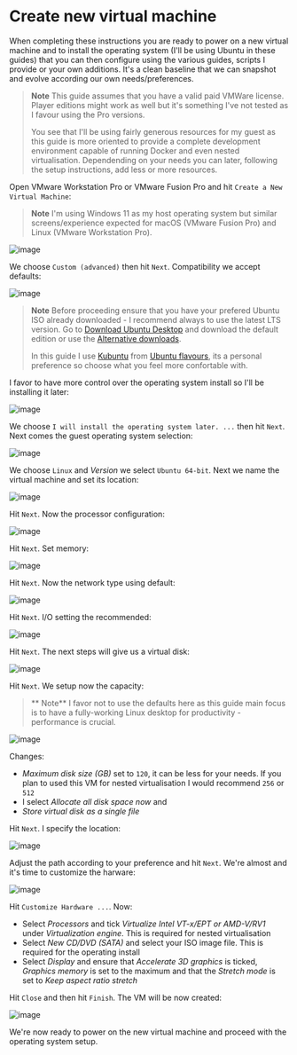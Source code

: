 # Create new virtual machine

When completing these instructions you are ready to power on a new virtual machine and to install the operating system (I'll be using Ubuntu in these guides) that you can then configure using the various guides, scripts I provide or your own additions. It's a clean baseline that we can snapshot and evolve according our own needs/preferences.

> **Note**
> This guide assumes that you have a valid paid VMWare license. Player editions might work as well but it's something I've not tested as I favour using the Pro versions.
>
> You see that I'll be using fairly generous resources for my guest as this guide is more oriented to provide a complete development environment capable of running Docker and even nested virtualisation. Dependending on your needs you can later, following the setup instructions, add less or more resources.

Open VMware Workstation Pro or VMware Fusion Pro and hit `Create a New Virtual Machine`:

> **Note**
> I'm using Windows 11 as my host operating system but similar screens/experience expected for macOS (VMware Fusion Pro) and Linux (VMware Workstation Pro).

![image](https://user-images.githubusercontent.com/1220067/177008595-4bd5f026-6ecf-4f0c-9319-520c894c7441.png)

We choose `Custom (advanced)` then hit `Next`. Compatibility we accept defaults:

![image](https://user-images.githubusercontent.com/1220067/177008680-98b732e8-c8af-4197-a51e-df6c7adabbd0.png)

> **Note**
> Before proceeding ensure that you have your prefered Ubuntu ISO already downloaded - I recommend always to use the latest LTS version. Go to [Download Ubuntu Desktop](https://ubuntu.com/download/desktop) and download the default edition or use the [Alternative downloads](https://ubuntu.com/download/alternative-downloads).
>
> In this guide I use [Kubuntu](https://kubuntu.org/getkubuntu/) from [Ubuntu flavours](https://ubuntu.com/desktop/flavours), its a personal preference so choose what you feel more confortable with.

I favor to have more control over the operating system install so I'll be installing it later:

![image](https://user-images.githubusercontent.com/1220067/177009120-a1c61819-f955-4a02-97c4-8e60f49eda4b.png)

We choose `I will install the operating system later. ...` then hit `Next`. Next comes the guest operating system selection:

![image](https://user-images.githubusercontent.com/1220067/177009254-a4064569-8029-4910-8aa8-253475be1067.png)

We choose `Linux` and _Version_ we select `Ubuntu 64-bit`. Next we name the virtual machine and set its location:

![image](https://user-images.githubusercontent.com/1220067/177009382-e7fac0ed-ba50-463a-8584-5a1e37747bdc.png)

Hit `Next`. Now the processor configuration:

![image](https://user-images.githubusercontent.com/1220067/177009535-f1e52820-8a18-4c31-8b82-d4acba35b207.png)

Hit `Next`. Set memory:

![image](https://user-images.githubusercontent.com/1220067/177009995-11d021e2-e3da-4a01-bb9e-07fa38b86213.png)

Hit `Next`. Now the network type using default:

![image](https://user-images.githubusercontent.com/1220067/177010053-a2bd2501-a142-48f6-b7a1-dec3c7dffffc.png)

Hit `Next`. I/O setting the recommended:

![image](https://user-images.githubusercontent.com/1220067/177010147-9018cce4-b6e0-42be-9196-43a4d0b75b1b.png)

Hit `Next`. The next steps will give us a virtual disk:

![image](https://user-images.githubusercontent.com/1220067/177010195-7870b146-b0ff-49f4-a3ed-bcc52a823fc8.png)

Hit `Next`. We setup now the capacity:

> ** Note**
> I favor not to use the defaults here as this guide main focus is to have a fully-working Linux desktop for productivity - performance is crucial.

![image](https://user-images.githubusercontent.com/1220067/177010367-a4a8f6ad-c235-4d31-8385-14074d7a5db8.png)

Changes:

* _Maximum disk size (GB)_ set to `120`, it can be less for your needs. If you plan to used this VM for nested virtualisation I would recommend `256` or `512`
* I select _Allocate all disk space now_ and
* _Store virtual disk as a single file_

Hit `Next`. I specify the location:

![image](https://user-images.githubusercontent.com/1220067/177010437-53a7123b-9d2a-4b23-b756-5c516e68cbeb.png)

Adjust the path according to your preference and hit `Next`. We're almost and it's time to customize the harware:

![image](https://user-images.githubusercontent.com/1220067/177010481-a528991a-0bd2-4e52-a695-6bafadfbce4c.png)

Hit `Customize Hardware ...`. Now:

* Select _Processors_ and tick _Virtualize Intel VT-x/EPT or AMD-V/RV1_ under _Virtualization engine_. This is required for nested virtualisation
* Select _New CD/DVD (SATA)_ and select your ISO image file. This is required for the operating install
* Select _Display_ and ensure that _Accelerate 3D graphics_ is ticked, _Graphics memory_ is set to the maximum and that the _Stretch mode_ is set to _Keep aspect ratio stretch_

Hit `Close` and then hit `Finish`. The VM will be now created:

![image](https://user-images.githubusercontent.com/1220067/177010753-4677a7d0-c4bd-481a-b477-42c1b1767adc.png)

We're now ready to power on the new virtual machine and proceed with the operating system setup.
